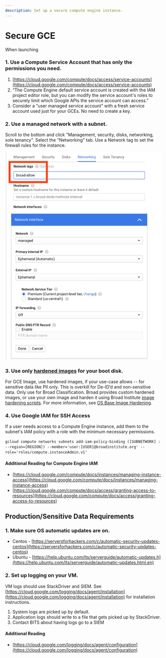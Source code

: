 ```yaml
---
description: Set up a secure compute engine instance.
---
```


# Secure GCE

When launching

### 1. **Use a Compute Service Account that has only the permissions you need.**

1. [https://cloud.google.com/compute/docs/access/service-accounts](https://cloud.google.com/compute/docs/access/service-accounts)
2. “The Compute Engine default service account is created with the IAM project editor role, but you can modify the service account's roles to securely limit which Google APIs the service account can access.”
3. Consider a “user managed service account” with a fresh service account used just for your GCEs. No need to create a key.

### 2. Use a managed network with a subnet.

Scroll to the bottom and click "Management, security, disks, networking, sole tenancy". Select the "Networking" tab. Use a Network tag to set the firewall rules for the instance.

![Choose a network tag to determine the firewall rules for this instance.](<../../../.gitbook/assets/gce-network (2).png>)

### 3. Use only [hardened images](https://github.com/broadinstitute/dsp-appsec-base-image-hardening) for your boot disk.

For GCE Image, use hardened images, if your use-case allows -- for sensitive data like PII only. This is overkill for De-ID’d and non-sensitive data. Only use for Broad Classification. Broad provides custom hardened images, or use your own image and harden it using Broad Institute [image hardening scripts](https://github.com/broadinstitute/dsp-appsec-base-image-hardening). For more information, see [OS Base Image Hardening](https://dsp-security.broadinstitute.org/platform-security-categories/os-base-hardening).

### 4. Use Google IAM for SSH Access

If a user needs access to a Compute Engine instance, add them to the subnet's IAM policy with a role with the minimum necessary permissions.

`gcloud compute networks subnets add-iam-policy-binding ([SUBNETWORK] : --region=[REGION]) --member='user:[USER]@broadinstitute.org' --role='roles/compute.instanceAdmin.v1'`

#### Additional Reading for Compute Engine IAM

* [https://cloud.google.com/compute/docs/instances/managing-instance-access](https://cloud.google.com/compute/docs/instances/managing-instance-access)
* [https://cloud.google.com/compute/docs/access/granting-access-to-resources](https://cloud.google.com/compute/docs/access/granting-access-to-resources)

## Production/Sensitive Data Requirements

### 1. Make sure OS automatic updates are on.

* Centos - [https://serversforhackers.com/c/automatic-security-updates-centos](https://serversforhackers.com/c/automatic-security-updates-centos)
* Ubuntu - [https://help.ubuntu.com/lts/serverguide/automatic-updates.h](https://help.ubuntu.com/lts/serverguide/automatic-updates.html.en)

### 2. Set up logging on your VM.

VM logs should use StackDriver and SIEM. See [https://cloud.google.com/logging/docs/agent/installation](https://cloud.google.com/logging/docs/agent/installation) for installation instructions.

1. System logs are picked up by default.
2. Application logs should write to a file that gets picked up by StackDriver.
3. Contact BITS about having logs go to a SIEM

#### Additional Reading

* [https://cloud.google.com/logging/docs/agent/configuration](https://cloud.google.com/logging/docs/agent/configuration)
